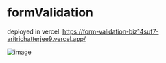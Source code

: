 # formValidation

deployed in vercel: https://form-validation-biz14suf7-aritrichatterjee9.vercel.app/ 

![image](https://github.com/aritrichatterjee9/formValidation/assets/73156770/600816d8-1f28-4b5d-b13d-e6b9cfe46ae4)
